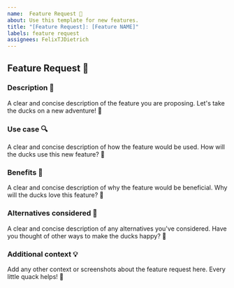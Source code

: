 ```yaml
---
name:  Feature Request 🚀
about: Use this template for new features.
title: "[Feature Request]: [Feature NAME]"
labels: feature request
assignees: FelixTJDietrich
---
```

## Feature Request 🚀

### Description 💬
A clear and concise description of the feature you are proposing. Let's take the ducks on a new adventure! 🦆

### Use case 🔍
A clear and concise description of how the feature would be used. How will the ducks use this new feature? 🦆

### Benefits 🎉
A clear and concise description of why the feature would be beneficial. Why will the ducks love this feature? 🦆

### Alternatives considered 🤔
A clear and concise description of any alternatives you've considered. Have you thought of other ways to make the ducks happy? 🦆

### Additional context 💡
Add any other context or screenshots about the feature request here. Every little quack helps! 🦆
